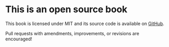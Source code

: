 # This is an open source book

This book is licensed under MIT and its source code is available on [GitHub](https://github.com/mikaelvesavuori/minibook-better-apis).

Pull requests with amendments, improvements, or revisions are encouraged!
